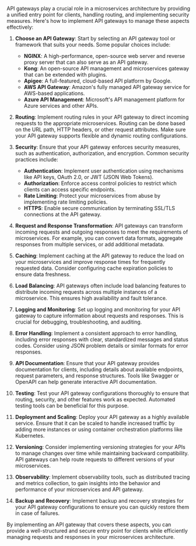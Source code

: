 API gateways play a crucial role in a microservices architecture by providing a unified entry point for clients, handling routing, and implementing security measures. Here's how to implement API gateways to manage these aspects effectively:

1. **Choose an API Gateway**:
   Start by selecting an API gateway tool or framework that suits your needs. Some popular choices include:

   - **NGINX**: A high-performance, open-source web server and reverse proxy server that can also serve as an API gateway.
   - **Kong**: An open-source API management and microservices gateway that can be extended with plugins.
   - **Apigee**: A full-featured, cloud-based API platform by Google.
   - **AWS API Gateway**: Amazon's fully managed API gateway service for AWS-based applications.
   - **Azure API Management**: Microsoft's API management platform for Azure services and other APIs.

2. **Routing**:
   Implement routing rules in your API gateway to direct incoming requests to the appropriate microservices. Routing can be done based on the URL path, HTTP headers, or other request attributes. Make sure your API gateway supports flexible and dynamic routing configurations.

3. **Security**:
   Ensure that your API gateway enforces security measures, such as authentication, authorization, and encryption. Common security practices include:

   - **Authentication**: Implement user authentication using mechanisms like API keys, OAuth 2.0, or JWT (JSON Web Tokens).
   - **Authorization**: Enforce access control policies to restrict which clients can access specific endpoints.
   - **Rate Limiting**: Protect your microservices from abuse by implementing rate limiting policies.
   - **HTTPS**: Enable secure communication by terminating SSL/TLS connections at the API gateway.

4. **Request and Response Transformation**:
   API gateways can transform incoming requests and outgoing responses to meet the requirements of microservices. For example, you can convert data formats, aggregate responses from multiple services, or add additional metadata.

5. **Caching**:
   Implement caching at the API gateway to reduce the load on your microservices and improve response times for frequently requested data. Consider configuring cache expiration policies to ensure data freshness.

6. **Load Balancing**:
   API gateways often include load balancing features to distribute incoming requests across multiple instances of a microservice. This ensures high availability and fault tolerance.

7. **Logging and Monitoring**:
   Set up logging and monitoring for your API gateway to capture information about requests and responses. This is crucial for debugging, troubleshooting, and auditing.

8. **Error Handling**:
   Implement a consistent approach to error handling, including error responses with clear, standardized messages and status codes. Consider using JSON problem details or similar formats for error responses.

9. **API Documentation**:
   Ensure that your API gateway provides documentation for clients, including details about available endpoints, request parameters, and response structures. Tools like Swagger or OpenAPI can help generate interactive API documentation.

10. **Testing**:
    Test your API gateway configurations thoroughly to ensure that routing, security, and other features work as expected. Automated testing tools can be beneficial for this purpose.

11. **Deployment and Scaling**:
    Deploy your API gateway as a highly available service. Ensure that it can be scaled to handle increased traffic by adding more instances or using container orchestration platforms like Kubernetes.

12. **Versioning**:
    Consider implementing versioning strategies for your APIs to manage changes over time while maintaining backward compatibility. API gateways can help route requests to different versions of your microservices.

13. **Observability**:
    Implement observability tools, such as distributed tracing and metrics collection, to gain insights into the behavior and performance of your microservices and API gateway.

14. **Backup and Recovery**:
    Implement backup and recovery strategies for your API gateway configurations to ensure you can quickly restore them in case of failures.

By implementing an API gateway that covers these aspects, you can provide a well-structured and secure entry point for clients while efficiently managing requests and responses in your microservices architecture.
